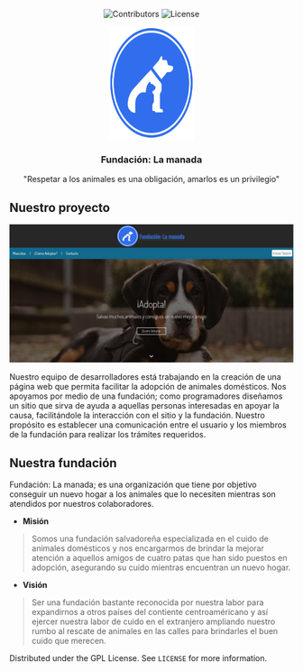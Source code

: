 <center>

![Contributors][contributors-shield] ![License][license-shield]

</center>
<!-- FUNDACIÓN: LA MANADA
=============== -->

<!-- Header -->
<p align="center">
	<a href="#"><img src="./src/logos/logo_circle_full.svg" width="150px"  height="200px"></a>
	<h3 align="center"> Fundación: La manada  </h3>
	<p align="center"> "Respetar a los animales es una obligación, amarlos es un privilegio" </p>
</p>

<!-- About -->
## Nuestro proyecto
![Index](./src/readme/index.JPG)

Nuestro equipo de desarrolladores está trabajando en la creación de una página web que permita facilitar la adopción de animales domésticos. Nos apoyamos por medio de una fundación; como programadores diseñamos un sitio que sirva de ayuda a aquellas personas interesadas en apoyar la causa, facilitándole la interacción con el sitio y la fundación. Nuestro propósito es establecer una comunicación entre el usuario y los miembros de la fundación para realizar los trámites requeridos.

## Nuestra fundación
Fundación: La manada; es una organización que tiene por objetivo conseguir un nuevo hogar a los animales que lo necesiten mientras son atendidos por nuestros colaboradores.

* **Misión**
> Somos una fundación salvadoreña especializada en el cuido de animales domésticos y nos encargarmos de brindar la mejorar atención a aquellos amigos de cuatro patas que han sido puestos en adopción, asegurando su cuido mientras encuentran un nuevo hogar.

* **Visión**
> Ser una fundación bastante reconocida por nuestra labor para expandirnos a otros países del contiente centroaméricano y así ejercer nuestra labor de cuido en el extranjero ampliando nuestro rumbo al rescate de animales en las calles para brindarles el buen cuido que merecen.

<!-- Licencia -->
Distributed under the GPL License. See `LICENSE` for more information.


<!-- Declaraciones -->
[contributors-shield]: https://img.shields.io/github/contributors/Javithor360/manada.svg?style=for-the-badge
[license-shield]: https://img.shields.io/github/license/Javithor360/manada.svg?style=for-the-badge